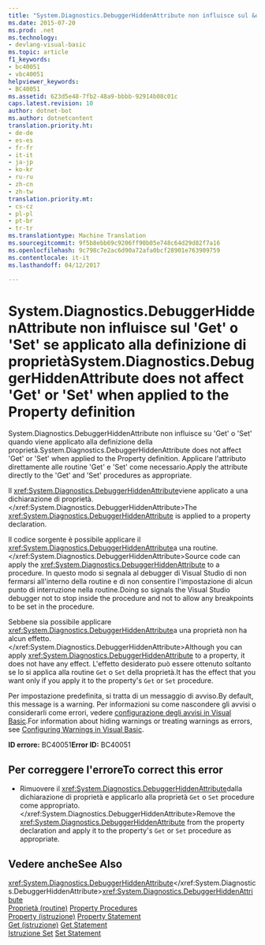 ```yaml
---
title: "System.Diagnostics.DebuggerHiddenAttribute non influisce sul &quot;Get&quot; o &quot;Set&quot; se applicato alla definizione di proprietà | Documenti di Microsoft"
ms.date: 2015-07-20
ms.prod: .net
ms.technology:
- devlang-visual-basic
ms.topic: article
f1_keywords:
- bc40051
- vbc40051
helpviewer_keywords:
- BC40051
ms.assetid: 623d5e48-7fb2-48a9-bbbb-92914b08c01c
caps.latest.revision: 10
author: dotnet-bot
ms.author: dotnetcontent
translation.priority.ht:
- de-de
- es-es
- fr-fr
- it-it
- ja-jp
- ko-kr
- ru-ru
- zh-cn
- zh-tw
translation.priority.mt:
- cs-cz
- pl-pl
- pt-br
- tr-tr
ms.translationtype: Machine Translation
ms.sourcegitcommit: 9f5b8ebb69c9206ff90b05e748c64d29d82f7a16
ms.openlocfilehash: 9c798c7e2ac6d90a72afa0bcf28901e763909759
ms.contentlocale: it-it
ms.lasthandoff: 04/12/2017

---
```

# <a name="systemdiagnosticsdebuggerhiddenattribute-does-not-affect-39get39-or-39set39-when-applied-to-the-property-definition"></a><span data-ttu-id="74d96-102">System.Diagnostics.DebuggerHiddenAttribute non influisce sul 'Get' o 'Set' se applicato alla definizione di proprietà</span><span class="sxs-lookup"><span data-stu-id="74d96-102">System.Diagnostics.DebuggerHiddenAttribute does not affect &#39;Get&#39; or &#39;Set&#39; when applied to the Property definition</span></span>
<span data-ttu-id="74d96-103">System.Diagnostics.DebuggerHiddenAttribute non influisce su 'Get' o 'Set' quando viene applicato alla definizione della proprietà.</span><span class="sxs-lookup"><span data-stu-id="74d96-103">System.Diagnostics.DebuggerHiddenAttribute does not affect 'Get' or 'Set' when applied to the Property definition.</span></span> <span data-ttu-id="74d96-104">Applicare l'attributo direttamente alle routine 'Get' e 'Set' come necessario.</span><span class="sxs-lookup"><span data-stu-id="74d96-104">Apply the attribute directly to the 'Get' and 'Set' procedures as appropriate.</span></span>  
  
 <span data-ttu-id="74d96-105">Il <xref:System.Diagnostics.DebuggerHiddenAttribute>viene applicato a una dichiarazione di proprietà.</xref:System.Diagnostics.DebuggerHiddenAttribute></span><span class="sxs-lookup"><span data-stu-id="74d96-105">The <xref:System.Diagnostics.DebuggerHiddenAttribute> is applied to a property declaration.</span></span>  
  
 <span data-ttu-id="74d96-106">Il codice sorgente è possibile applicare il <xref:System.Diagnostics.DebuggerHiddenAttribute>a una routine.</xref:System.Diagnostics.DebuggerHiddenAttribute></span><span class="sxs-lookup"><span data-stu-id="74d96-106">Source code can apply the <xref:System.Diagnostics.DebuggerHiddenAttribute> to a procedure.</span></span> <span data-ttu-id="74d96-107">In questo modo si segnala al debugger di Visual Studio di non fermarsi all'interno della routine e di non consentire l'impostazione di alcun punto di interruzione nella routine.</span><span class="sxs-lookup"><span data-stu-id="74d96-107">Doing so signals the Visual Studio debugger not to stop inside the procedure and not to allow any breakpoints to be set in the procedure.</span></span>  
  
 <span data-ttu-id="74d96-108">Sebbene sia possibile applicare <xref:System.Diagnostics.DebuggerHiddenAttribute>a una proprietà non ha alcun effetto.</xref:System.Diagnostics.DebuggerHiddenAttribute></span><span class="sxs-lookup"><span data-stu-id="74d96-108">Although you can apply <xref:System.Diagnostics.DebuggerHiddenAttribute> to a property, it does not have any effect.</span></span> <span data-ttu-id="74d96-109">L'effetto desiderato può essere ottenuto soltanto se lo si applica alla routine `Get` o `Set` della proprietà.</span><span class="sxs-lookup"><span data-stu-id="74d96-109">It has the effect that you want only if you apply it to the property's `Get` or `Set` procedure.</span></span>  
  
 <span data-ttu-id="74d96-110">Per impostazione predefinita, si tratta di un messaggio di avviso.</span><span class="sxs-lookup"><span data-stu-id="74d96-110">By default, this message is a warning.</span></span> <span data-ttu-id="74d96-111">Per informazioni su come nascondere gli avvisi o considerarli come errori, vedere [configurazione degli avvisi in Visual Basic](https://docs.microsoft.com/visualstudio/ide/configuring-warnings-in-visual-basic).</span><span class="sxs-lookup"><span data-stu-id="74d96-111">For information about hiding warnings or treating warnings as errors, see [Configuring Warnings in Visual Basic](https://docs.microsoft.com/visualstudio/ide/configuring-warnings-in-visual-basic).</span></span>  
  
 <span data-ttu-id="74d96-112">**ID errore:** BC40051</span><span class="sxs-lookup"><span data-stu-id="74d96-112">**Error ID:** BC40051</span></span>  
  
## <a name="to-correct-this-error"></a><span data-ttu-id="74d96-113">Per correggere l'errore</span><span class="sxs-lookup"><span data-stu-id="74d96-113">To correct this error</span></span>  
  
-   <span data-ttu-id="74d96-114">Rimuovere il <xref:System.Diagnostics.DebuggerHiddenAttribute>dalla dichiarazione di proprietà e applicarlo alla proprietà `Get` o `Set` procedure come appropriato.</xref:System.Diagnostics.DebuggerHiddenAttribute></span><span class="sxs-lookup"><span data-stu-id="74d96-114">Remove the <xref:System.Diagnostics.DebuggerHiddenAttribute> from the property declaration and apply it to the property's `Get` or `Set` procedure as appropriate.</span></span>  
  
## <a name="see-also"></a><span data-ttu-id="74d96-115">Vedere anche</span><span class="sxs-lookup"><span data-stu-id="74d96-115">See Also</span></span>  
 <span data-ttu-id="74d96-116"><xref:System.Diagnostics.DebuggerHiddenAttribute></xref:System.Diagnostics.DebuggerHiddenAttribute></span><span class="sxs-lookup"><span data-stu-id="74d96-116"><xref:System.Diagnostics.DebuggerHiddenAttribute></span></span>   
<span data-ttu-id="74d96-117"> [Proprietà (routine)](../../visual-basic/programming-guide/language-features/procedures/property-procedures.md) </span><span class="sxs-lookup"><span data-stu-id="74d96-117"> [Property Procedures](../../visual-basic/programming-guide/language-features/procedures/property-procedures.md) </span></span>  
<span data-ttu-id="74d96-118"> [Property (istruzione)](../../visual-basic/language-reference/statements/property-statement.md) </span><span class="sxs-lookup"><span data-stu-id="74d96-118"> [Property Statement](../../visual-basic/language-reference/statements/property-statement.md) </span></span>  
<span data-ttu-id="74d96-119"> [Get (istruzione)](../../visual-basic/language-reference/statements/get-statement.md) </span><span class="sxs-lookup"><span data-stu-id="74d96-119"> [Get Statement](../../visual-basic/language-reference/statements/get-statement.md) </span></span>  
<span data-ttu-id="74d96-120"> [Istruzione Set](../../visual-basic/language-reference/statements/set-statement.md)</span><span class="sxs-lookup"><span data-stu-id="74d96-120"> [Set Statement](../../visual-basic/language-reference/statements/set-statement.md)</span></span>
